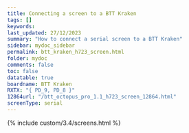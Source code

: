```yaml
---
title: Connecting a screen to a BTT Kraken
tags: []
keywords: 
last_updated: 27/12/2023
summary: "How to connect a serial screen to a BTT Kraken"
sidebar: mydoc_sidebar
permalink: btt_kraken_h723_screen.html
folder: mydoc
comments: false
toc: false
datatable: true
boardname: BTT Kraken
RXTX: "{ PD_9, PD_8 }"
12864url: "/btt_octopus_pro_1.1_h723_screen_12864.html"
screenType: serial
---
```


{% include custom/3.4/screens.html %}
